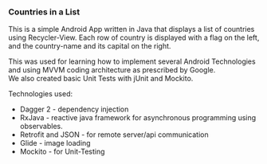 ### Countries in a List
This is a simple Android App written in Java that displays a list of countries using Recycler-View.
Each row of country is displayed with a flag on the left, and the country-name and its capital on the right.
  
This was used for learning how to implement several Android Technologies  
and using MVVM coding architecture as prescribed by Google.  
We also created basic Unit Tests with jUnit and Mockito.

Technologies used:
- Dagger 2 - dependency injection
- RxJava - reactive java framework for asynchronous programming using observables.
- Retrofit and JSON - for remote server/api communication
- Glide - image loading
- Mockito - for Unit-Testing
